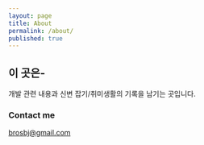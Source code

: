 ```yaml
---
layout: page
title: About
permalink: /about/
published: true
---
```


## 이 곳은-
개발 관련 내용과 신변 잡기/취미생활의 기록을 남기는 곳입니다.


### Contact me

[brosbj@gmail.com](mailto:brosbj@gmail.com)
